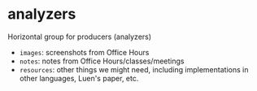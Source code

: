 analyzers
=========

Horizontal group for producers (analyzers)    

* `images`: screenshots from Office Hours
* `notes`: notes from Office Hours/classes/meetings
* `resources`: other things we might need, including implementations in other languages, Luen's paper, etc.
